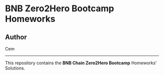# BNB Zero2Hero Bootcamp Homeworks
## Author
Cem

---
This repository contains the **BNB Chain Zero2Hero Bootcamp** Homeworks' Solutions.

